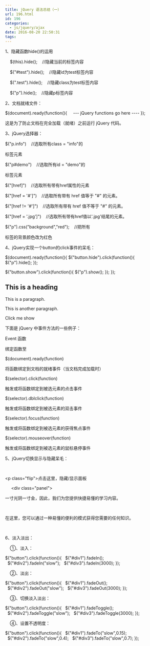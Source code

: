 ```yaml
---
title: jQuery 语法总结（一）
url: 196.html
id: 196
categories:
  - js/jquery/ajax
date: 2016-08-20 22:50:31
tags:
---
```


1、隐藏函数hide()的运用  

    $(this).hide();    //隐藏当前的<html>标签内容

    $("#test").hide();    //隐藏id为test标签内容

    $(".test").hide();    //隐藏class为test标签内容

    $("p").hide();    //隐藏p标签内容

  

2、文档就绪文件：

$(document).ready(function(){
    --- jQuery functions go here ----
});

这是为了防止文档在完全加载（就绪）之前运行 jQuery 代码。

  

3、jQuery选择器：

$("p.info")    //选取所有class = "info"的<p>标签元素

$("p#demo")    //选取所有id = "demo"的<p>标签元素

$("\[href\]")    //选取所有带有href属性的元素

$("\[href = '#'\]")    //选取所有带有 href 值等于 "#" 的元素。

$("\[href != '#'\]")    //选取所有带有 href 值不等于 "#" 的元素。

$("\[href = '.jpg'\]")    //选取所有带有href值以'.jpg'结尾的元素。

$("p").css("background","red");    //把所有<p>标签的背景颜色改为红色

  

4、jQuery实现一个button的click事件的呆毛：

<html>
<head>
<script type="text/javascript" src="/jquery/jquery.js"></script>
<script type="text/javascript">
$(document).ready(function(){
$("button.hide").click(function(){
$("p").hide();
});

$("button.show").click(function(){
$("p").show();
});
});
</script>
</head>

<body>
<h2>This is a heading</h2>
<p>This is a paragraph.</p>
<p>This is another paragraph.</p>
<button class = "hide" type="button">Click me</button>
<button class = "show" type="button">show</button>
</body>
</html>

下面是 jQuery 中事件方法的一些例子：

Event 函数

绑定函数至

$(document).ready(function)

将函数绑定到文档的就绪事件（当文档完成加载时）

$(selector).click(function)

触发或将函数绑定到被选元素的点击事件

$(selector).dblclick(function)

触发或将函数绑定到被选元素的双击事件

$(selector).focus(function)

触发或将函数绑定到被选元素的获得焦点事件

$(selector).mouseover(function)

触发或将函数绑定到被选元素的鼠标悬停事件

  

5、jQuery切换显示与隐藏呆毛：

<script>     
$(document).ready(function(){    
$(".flip").click(function(){    
$(".panel").toggle();    
});    
});    
</script>    
<p class="flip">点击这里，隐藏/显示面板</p>    
<div class="panel"><p>一寸光阴一寸金，因此，我们为您提供快捷易懂的学习内容。</p>    
<p>在这里，您可以通过一种易懂的便利的模式获得您需要的任何知识。</p></div>    
</div>

  

6、淡入淡出：

    ①、淡入：

$("button").click(function(){
  $("#div1").fadeIn();
  $("#div2").fadeIn("slow");
  $("#div3").fadeIn(3000);
});

    ②、淡出：

$("button").click(function(){
  $("#div1").fadeOut();
  $("#div2").fadeOut("slow");
  $("#div3").fadeOut(3000);
});

    ③、切换淡入淡出：

$("button").click(function(){
  $("#div1").fadeToggle();
  $("#div2").fadeToggle("slow");
  $("#div3").fadeToggle(3000);
});

    ④、设置不透明度：

$("button").click(function(){
  $("#div1").fadeTo("slow",0.15);
  $("#div2").fadeTo("slow",0.4);
  $("#div3").fadeTo("slow",0.7);
});